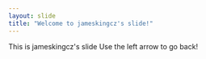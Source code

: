 ```yaml
---
layout: slide
title: "Welcome to jameskingcz's slide!"
---
```

This is jameskingcz's slide
Use the left arrow to go back!